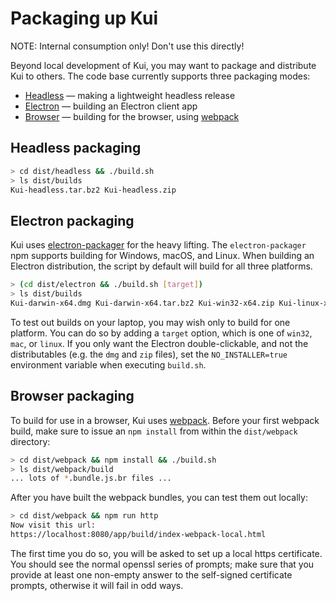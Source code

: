 # Packaging up Kui

NOTE: Internal consumption only! Don't use this directly!

Beyond local development of Kui, you may want to package and
distribute Kui to others. The code base currently supports three
packaging modes:

  - [Headless](#headless-packaging) &mdash; making a lightweight headless release
  - [Electron](#electron-packaging) &mdash; building an Electron client app
  - [Browser](#browser-packaging) &mdash; building for the browser, using [webpack](https://webpack.js.org/)

## Headless packaging

```bash
> cd dist/headless && ./build.sh
> ls dist/builds
Kui-headless.tar.bz2 Kui-headless.zip
```

## Electron packaging

Kui uses
[electron-packager](https://github.com/electron-userland/electron-packager)
for the heavy lifting. The `electron-packager` npm supports building
for Windows, macOS, and Linux. When building an Electron distribution,
the script by default will build for all three platforms.

```bash
> (cd dist/electron && ./build.sh [target])
> ls dist/builds
Kui-darwin-x64.dmg Kui-darwin-x64.tar.bz2 Kui-win32-x64.zip Kui-linux-x64.tar.bz2
```

To test out builds on your laptop, you may wish only to build for one
platform. You can do so by adding a `target` option, which is one of
`win32`, `mac`, or `linux`. If you only want the Electron
double-clickable, and not the distributables (e.g. the `dmg` and `zip`
files), set the `NO_INSTALLER=true` environment variable when
executing `build.sh`.

## Browser packaging

To build for use in a browser, Kui uses
[webpack](https://webpack.js.org/). Before your first webpack build,
make sure to issue an `npm install` from within the `dist/webpack`
directory:

```bash
> cd dist/webpack && npm install && ./build.sh
> ls dist/webpack/build
... lots of *.bundle.js.br files ...
```

After you have built the webpack bundles, you can test them out
locally:

```bash
> cd dist/webpack && npm run http
Now visit this url:
https://localhost:8080/app/build/index-webpack-local.html
```

The first time you do so, you will be asked to set up a local https
certificate. You should see the normal openssl series of prompts; make
sure that you provide at least one non-empty answer to the self-signed
certificate prompts, otherwise it will fail in odd ways.
